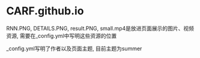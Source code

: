 # CARF.github.io

RNN.PNG, DETAILS.PNG, result.PNG, small.mp4是放进页面展示的图片、视频资源, 需要在_config.yml中写明这些资源的位置

_config.yml写明了作者以及页面主题, 目前主题为summer
